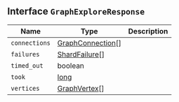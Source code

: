 ## Interface `GraphExploreResponse`

| Name | Type | Description |
| - | - | - |
| `connections` | [GraphConnection](./GraphConnection.md)[] | &nbsp; |
| `failures` | [ShardFailure](./ShardFailure.md)[] | &nbsp; |
| `timed_out` | boolean | &nbsp; |
| `took` | [long](./long.md) | &nbsp; |
| `vertices` | [GraphVertex](./GraphVertex.md)[] | &nbsp; |
